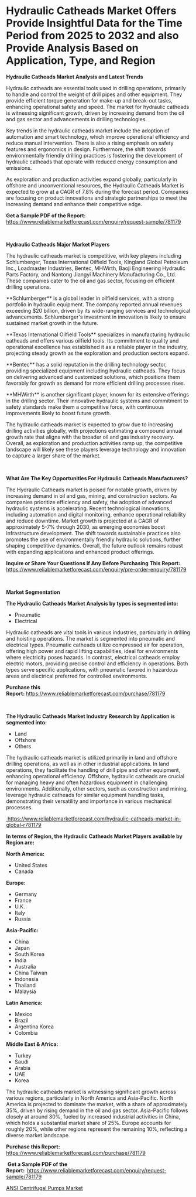 <p><h1>Hydraulic Catheads Market Offers Provide Insightful Data for the Time Period from 2025 to 2032 and also Provide Analysis Based on Application, Type, and Region</h1></p><p><strong>Hydraulic Catheads Market Analysis and Latest Trends</strong></p>
<p><p>Hydraulic catheads are essential tools used in drilling operations, primarily to handle and control the weight of drill pipes and other equipment. They provide efficient torque generation for make-up and break-out tasks, enhancing operational safety and speed. The market for hydraulic catheads is witnessing significant growth, driven by increasing demand from the oil and gas sector and advancements in drilling technologies. </p><p>Key trends in the hydraulic catheads market include the adoption of automation and smart technology, which improve operational efficiency and reduce manual intervention. There is also a rising emphasis on safety features and ergonomics in design. Furthermore, the shift towards environmentally friendly drilling practices is fostering the development of hydraulic catheads that operate with reduced energy consumption and emissions.</p><p>As exploration and production activities expand globally, particularly in offshore and unconventional resources, the Hydraulic Catheads Market is expected to grow at a CAGR of 7.8% during the forecast period. Companies are focusing on product innovations and strategic partnerships to meet the increasing demand and enhance their competitive edge.</p></p>
<p><strong>Get a Sample PDF of the Report:&nbsp;</strong> <a href="https://www.reliablemarketforecast.com/enquiry/request-sample/781179?utm_campaign=1080&utm_medium=2&utm_source=Github&utm_content=ia&utm_term=19022025&utm_id=hydraulic-catheads">https://www.reliablemarketforecast.com/enquiry/request-sample/781179</a></p>
<p>&nbsp;</p>
<p><strong>Hydraulic Catheads Major Market Players</strong></p>
<p><p>The hydraulic catheads market is competitive, with key players including Schlumberger, Texas International Oilfield Tools, Kingland Global Petroleum Inc., Loadmaster Industries, Bentec, MHWirth, Baoji Engineering Hydraulic Parts Factory, and Nantong Jiangyi Machinery Manufacturing Co., Ltd. These companies cater to the oil and gas sector, focusing on efficient drilling operations.</p><p>**Schlumberger** is a global leader in oilfield services, with a strong portfolio in hydraulic equipment. The company reported annual revenues exceeding $20 billion, driven by its wide-ranging services and technological advancements. Schlumberger's investment in innovation is likely to ensure sustained market growth in the future.</p><p>**Texas International Oilfield Tools** specializes in manufacturing hydraulic catheads and offers various oilfield tools. Its commitment to quality and operational excellence has established it as a reliable player in the industry, projecting steady growth as the exploration and production sectors expand.</p><p>**Bentec** has a solid reputation in the drilling technology sector, providing specialized equipment including hydraulic catheads. They focus on delivering advanced and customized solutions, which positions them favorably for growth as demand for more efficient drilling processes rises.</p><p>**MHWirth** is another significant player, known for its extensive offerings in the drilling sector. Their innovative hydraulic systems and commitment to safety standards make them a competitive force, with continuous improvements likely to boost future growth.</p><p>The hydraulic catheads market is expected to grow due to increasing drilling activities globally, with projections estimating a compound annual growth rate that aligns with the broader oil and gas industry recovery. Overall, as exploration and production activities ramp up, the competitive landscape will likely see these players leverage technology and innovation to capture a larger share of the market.</p></p>
<p>&nbsp;</p>
<p><strong>What Are The Key Opportunities For Hydraulic Catheads Manufacturers?</strong></p>
<p><p>The Hydraulic Catheads market is poised for notable growth, driven by increasing demand in oil and gas, mining, and construction sectors. As companies prioritize efficiency and safety, the adoption of advanced hydraulic systems is accelerating. Recent technological innovations, including automation and digital monitoring, enhance operational reliability and reduce downtime. Market growth is projected at a CAGR of approximately 5-7% through 2030, as emerging economies boost infrastructure development. The shift towards sustainable practices also promotes the use of environmentally friendly hydraulic solutions, further shaping competitive dynamics. Overall, the future outlook remains robust with expanding applications and enhanced product offerings.</p></p>
<p><strong>Inquire or Share Your Questions If Any Before Purchasing This Report:</strong> <a href="https://www.reliablemarketforecast.com/enquiry/pre-order-enquiry/781179?utm_campaign=1080&utm_medium=2&utm_source=Github&utm_content=ia&utm_term=19022025&utm_id=hydraulic-catheads">https://www.reliablemarketforecast.com/enquiry/pre-order-enquiry/781179</a></p>
<p>&nbsp;</p>
<p><strong>Market Segmentation</strong></p>
<p><strong>The Hydraulic Catheads Market Analysis by types is segmented into:</strong></p>
<p><ul><li>Pneumatic</li><li>Electrical</li></ul></p>
<p><p>Hydraulic catheads are vital tools in various industries, particularly in drilling and hoisting operations. The market is segmented into pneumatic and electrical types. Pneumatic catheads utilize compressed air for operation, offering high power and rapid lifting capabilities, ideal for environments where electricity poses hazards. In contrast, electrical catheads employ electric motors, providing precise control and efficiency in operations. Both types serve specific applications, with pneumatic favored in hazardous areas and electrical preferred for controlled environments.</p></p>
<p><strong>Purchase this Report:&nbsp;</strong><a href="https://www.reliablemarketforecast.com/purchase/781179?utm_campaign=1080&utm_medium=2&utm_source=Github&utm_content=ia&utm_term=19022025&utm_id=hydraulic-catheads">https://www.reliablemarketforecast.com/purchase/781179</a></p>
<p>&nbsp;</p>
<p><strong>The Hydraulic Catheads Market Industry Research by Application is segmented into:</strong></p>
<p><ul><li>Land</li><li>Offshore</li><li>Others</li></ul></p>
<p><p>The hydraulic catheads market is utilized primarily in land and offshore drilling operations, as well as in other industrial applications. In land operations, they facilitate the handling of drill pipe and other equipment, enhancing operational efficiency. Offshore, hydraulic catheads are crucial for managing heavy and often hazardous equipment in challenging environments. Additionally, other sectors, such as construction and mining, leverage hydraulic catheads for similar equipment handling tasks, demonstrating their versatility and importance in various mechanical processes.</p></p>
<p><a href="https://www.reliablemarketforecast.com/hydraulic-catheads-market-in-global-r781179?utm_campaign=1080&utm_medium=2&utm_source=Github&utm_content=ia&utm_term=19022025&utm_id=hydraulic-catheads">&nbsp;https://www.reliablemarketforecast.com/hydraulic-catheads-market-in-global-r781179</a></p>
<p><strong>In terms of Region, the Hydraulic Catheads Market Players available by Region are:</strong></p>
<p>
    <p> <strong> North America: </strong>
        <ul>
            <li>United States</li>
            <li>Canada</li>
        </ul>
        </p> 
    <p> <strong> Europe: </strong>
        <ul>
            <li>Germany</li>
            <li>France</li>
            <li>U.K.</li>
            <li>Italy</li>
            <li>Russia</li>
        </ul>
        </p> 
    <p> <strong> Asia-Pacific: </strong>
        <ul>
            <li>China</li>
            <li>Japan</li>
            <li>South Korea</li>
            <li>India</li>
            <li>Australia</li>
            <li>China Taiwan</li>
            <li>Indonesia</li>
            <li>Thailand</li>
            <li>Malaysia</li>
        </ul>
        </p> 
    <p> <strong> Latin America: </strong>
        <ul>
            <li>Mexico</li>
            <li>Brazil</li>
            <li>Argentina Korea</li>
            <li>Colombia</li>
        </ul>
        </p> 
    <p> <strong> Middle East & Africa: </strong>
        <ul>
            <li>Turkey</li>
            <li>Saudi</li>
            <li>Arabia</li>
            <li>UAE</li>
            <li>Korea</li>
        </ul>
    </p>
    </p>
<p><p>The hydraulic catheads market is witnessing significant growth across various regions, particularly in North America and Asia-Pacific. North America is projected to dominate the market, with a share of approximately 35%, driven by rising demand in the oil and gas sector. Asia-Pacific follows closely at around 30%, fueled by increased industrial activities in China, which holds a substantial market share of 25%. Europe accounts for roughly 20%, while other regions represent the remaining 10%, reflecting a diverse market landscape.</p></p>
<p><strong>Purchase this Report: </strong><a href="https://www.reliablemarketforecast.com/purchase/781179?utm_campaign=1080&utm_medium=2&utm_source=Github&utm_content=ia&utm_term=19022025&utm_id=hydraulic-catheads">https://www.reliablemarketforecast.com/purchase/781179</a></p>
<p>&nbsp;<strong>Get a Sample PDF of the Report:&nbsp;&nbsp;</strong><a href="https://www.reliablemarketforecast.com/enquiry/request-sample/781179?utm_campaign=1080&utm_medium=2&utm_source=Github&utm_content=ia&utm_term=19022025&utm_id=hydraulic-catheads">https://www.reliablemarketforecast.com/enquiry/request-sample/781179</a></p>
<p><strong></strong></p>
<p><p><a href="https://github.com/gdfhhhj/Market-Research-Report-List-7/blob/main/ansi-centrifugal-pumps-market.md?utm_campaign=1080&utm_medium=2&utm_source=Github&utm_content=ia&utm_term=19022025&utm_id=hydraulic-catheads">ANSI Centrifugal Pumps Market</a></p></p>